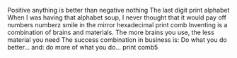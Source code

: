  Positive anything is better than negative nothing
 The last digit
print alphabet
 When I was having that alphabet soup, I never thought that it would pay off
 numbers
numberz
smile in the mirror
hexadecimal
print comb
 Inventing is a combination of brains and materials. The more brains you use, the less material you need
 The success combination in business is: Do what you do better... and: do more of what you do...
print comb5

